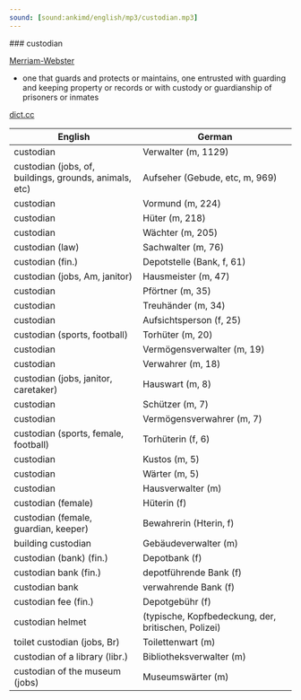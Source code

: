 ```yaml
---
sound: [sound:ankimd/english/mp3/custodian.mp3]
---
```


\### custodian

[Merriam-Webster](https://www.merriam-webster.com/dictionary/custodian)

- one that guards and protects or maintains, one entrusted with guarding and keeping property or records or with custody or guardianship of prisoners or inmates

[dict.cc](https://www.dict.cc/custodian)

| English        | German       |
| -------------- | ------------ |
| custodian | Verwalter (m, 1129) |
| custodian (jobs, of, buildings, grounds, animals, etc) | Aufseher (Gebude, etc, m, 969) |
| custodian | Vormund (m, 224) |
| custodian | Hüter (m, 218) |
| custodian | Wächter (m, 205) |
| custodian (law) | Sachwalter (m, 76) |
| custodian (fin.) | Depotstelle (Bank, f, 61) |
| custodian (jobs, Am, janitor) | Hausmeister (m, 47) |
| custodian | Pförtner (m, 35) |
| custodian | Treuhänder (m, 34) |
| custodian | Aufsichtsperson (f, 25) |
| custodian (sports, football) | Torhüter (m, 20) |
| custodian | Vermögensverwalter (m, 19) |
| custodian | Verwahrer (m, 18) |
| custodian (jobs, janitor, caretaker) | Hauswart (m, 8) |
| custodian | Schützer (m, 7) |
| custodian | Vermögensverwahrer (m, 7) |
| custodian (sports, female, football) | Torhüterin (f, 6) |
| custodian | Kustos (m, 5) |
| custodian | Wärter (m, 5) |
| custodian | Hausverwalter (m) |
| custodian (female) | Hüterin (f) |
| custodian (female, guardian, keeper) | Bewahrerin (Hterin, f) |
| building custodian | Gebäudeverwalter (m) |
| custodian (bank) (fin.) | Depotbank (f) |
| custodian bank (fin.) | depotführende Bank (f) |
| custodian bank | verwahrende Bank (f) |
| custodian fee (fin.) | Depotgebühr (f) |
| custodian helmet |  (typische, Kopfbedeckung, der, britischen, Polizei) |
| toilet custodian (jobs, Br) | Toilettenwart (m) |
| custodian of a library (libr.) | Bibliotheksverwalter (m) |
| custodian of the museum (jobs) | Museumswärter (m) |
